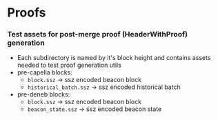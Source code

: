 # Proofs

### Test assets for post-merge proof (HeaderWithProof) generation
- Each subdirectory is named by it's block height and contains assets needed to test proof generation utils
- pre-capella blocks:
  - `block.ssz` -> ssz encoded beacon block
  - `historical_batch.ssz` -> ssz encoded historical batch
- pre-deneb blocks:
  - `block.ssz` -> ssz encoded beacon block
  - `beacon_state.ssz` -> ssz encoded beacon state
